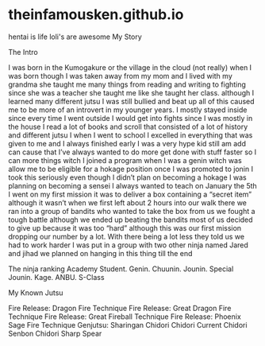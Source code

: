 # theinfamousken.github.io
hentai is life loli's are awesome
My Story

The Intro
<p>I was born in the Kumogakure or the village in the cloud (not really) when I was born though I was taken away from my mom and I lived with my grandma she taught me many things from reading and writing to fighting since she was a teacher she taught me like she taught her class. although I learned many different jutsu I was still bullied and beat up all of this caused me to be more of an introvert in my younger years. I mostly stayed inside since every time I went outside I would get into fights since I was mostly in the house I read a lot of books and scroll that consisted of a lot of history and different jutsu I when I went to school I excelled in everything that was given to me and I always finished early I was a very hype kid still am add can cause that I’ve always wanted to do more get done with stuff faster so I can more things witch I joined a program when I was a genin witch was allow me to be eligible for a hokage position once I was promoted to jonin I took this seriously even though I didn’t plan on becoming a hokage I was planning on becoming a sensei I always wanted to teach on January the 5th I went on my first mission it was  to deliver a box containing a “secret item” although it wasn’t when we first left about 2 hours into our walk there we ran into a group of bandits who wanted to take the box from us we fought a tough battle although we ended up beating the bandits most of us decided to give up because it was too “hard” although this was our first mission dropping our number by a lot. With there being a lot less they told us we had to work harder I was put in a group with two other ninja named Jared and jihad we planned on hanging in this thing till the end</p>

The ninja ranking
Academy Student.
Genin.
Chuunin.
Jounin.
Special Jounin.
Kage.
ANBU.
S-Class

My Known Jutsu

Fire Release: Dragon Fire Technique
Fire Release: Great Dragon Fire Technique
Fire Release: Great Fireball Technique
Fire Release: Phoenix Sage Fire Technique
Genjutsu: Sharingan
Chidori
Chidori Current
Chidori Senbon
Chidori Sharp Spear
